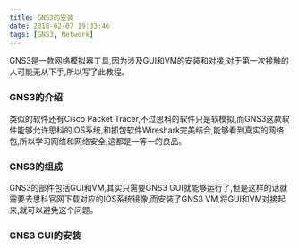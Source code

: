 ```yaml
---
title: GNS3的安装
date: 2018-02-07 19:33:46
tags: [GNS3, Network]
---
```


GNS3是一款网络模拟器工具,因为涉及GUI和VM的安装和对接,对于第一次接触的人可能无从下手,所以写了此教程。

<!-- more -->

### GNS3的介绍
类似的软件还有Cisco Packet Tracer,不过思科的软件只是软模拟,而GNS3这款软件能够允许思科的IOS系统,和抓包软件Wireshark完美结合,能够看到真实的网络包,所以学习网络和网络安全,这都是一等一的良品。

### GNS3的组成
GNS3的部件包括GUI和VM,其实只需要GNS3 GUI就能够运行了,但是这样的话就需要去思科官网下载对应的IOS系统镜像,而安装了GNS3 VM,将GUI和VM对接起来,就可以避免这个问题。

### GNS3 GUI的安装